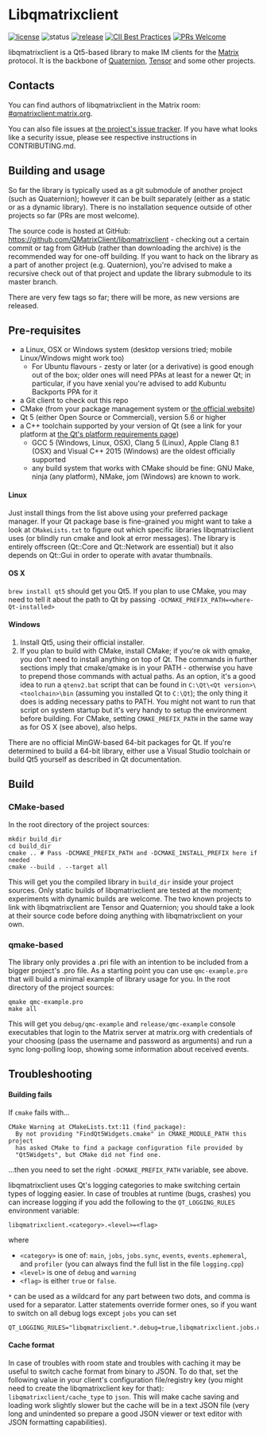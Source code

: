 # Libqmatrixclient

[![license](https://img.shields.io/github/license/QMatrixClient/libqmatrixclient.svg)](https://github.com/QMatrixClient/libqmatrixclient/blob/master/COPYING)
![status](https://img.shields.io/badge/status-beta-yellow.svg)
[![release](https://img.shields.io/github/release/QMatrixClient/libqmatrixclient/all.svg)](https://github.com/QMatrixClient/libqmatrixclient/releases/latest)
[![CII Best Practices](https://bestpractices.coreinfrastructure.org/projects/1023/badge)](https://bestpractices.coreinfrastructure.org/projects/1023)
[![PRs Welcome](https://img.shields.io/badge/PRs-welcome-brightgreen.svg?style=flat-square)](http://makeapullrequest.com)

libqmatrixclient is a Qt5-based library to make IM clients for the [Matrix](https://matrix.org) protocol. It is the backbone of [Quaternion](https://github.com/QMatrixClient/Quaternion), [Tensor](https://matrix.org/docs/projects/client/tensor.html) and some other projects.

## Contacts
You can find authors of libqmatrixclient in the Matrix room: [#qmatrixclient:matrix.org](https://matrix.to/#/#qmatrixclient:matrix.org).

You can also file issues at [the project's issue tracker](https://github.com/QMatrixClient/libqmatrixclient/issues). If you have what looks like a security issue, please see respective instructions in CONTRIBUTING.md.

## Building and usage
So far the library is typically used as a git submodule of another project (such as Quaternion); however it can be built separately (either as a static or as a dynamic library). There is no installation sequence outside of other projects so far (PRs are most welcome).

The source code is hosted at GitHub: https://github.com/QMatrixClient/libqmatrixclient - checking out a certain commit or tag from GitHub (rather than downloading the archive) is the recommended way for one-off building. If you want to hack on the library as a part of another project (e.g. Quaternion), you're advised to make a recursive check out of that project and update the library submodule to its master branch.

There are very few tags so far; there will be more, as new versions are released.

## Pre-requisites
- a Linux, OSX or Windows system (desktop versions tried; mobile Linux/Windows might work too)
  - For Ubuntu flavours - zesty or later (or a derivative) is good enough out of the box; older ones will need PPAs at least for a newer Qt; in particular, if you have xenial you're advised to add Kubuntu Backports PPA for it
- a Git client to check out this repo
- CMake (from your package management system or [the official website](https://cmake.org/download/))
- Qt 5 (either Open Source or Commercial), version 5.6 or higher
- a C++ toolchain supported by your version of Qt (see a link for your platform at [the Qt's platform requirements page](http://doc.qt.io/qt-5/gettingstarted.html#platform-requirements))
  - GCC 5 (Windows, Linux, OSX), Clang 5 (Linux), Apple Clang 8.1 (OSX) and Visual C++ 2015 (Windows) are the oldest officially supported
  - any build system that works with CMake should be fine: GNU Make, ninja (any platform), NMake, jom (Windows) are known to work.

#### Linux
Just install things from the list above using your preferred package manager. If your Qt package base is fine-grained you might want to take a look at `CMakeLists.txt` to figure out which specific libraries libqmatrixclient uses (or blindly run cmake and look at error messages). The library is entirely offscreen (Qt::Core and Qt::Network are essential) but it also depends on Qt::Gui in order to operate with avatar thumbnails. 

#### OS X
`brew install qt5` should get you Qt5. If you plan to use CMake, you may need to tell it about the path to Qt by passing `-DCMAKE_PREFIX_PATH=<where-Qt-installed>`

#### Windows
1. Install Qt5, using their official installer.
1. If you plan to build with CMake, install CMake; if you're ok with qmake, you don't need to install anything on top of Qt. The commands in further sections imply that cmake/qmake is in your PATH - otherwise you have to prepend those commands with actual paths. As an option, it's a good idea to run a `qtenv2.bat` script that can be found in `C:\Qt\<Qt version>\<toolchain>\bin` (assuming you installed Qt to `C:\Qt`); the only thing it does is adding necessary paths to PATH. You might not want to run that script on system startup but it's very handy to setup the environment before building. For CMake, setting `CMAKE_PREFIX_PATH` in the same way as for OS X (see above), also helps.

There are no official MinGW-based 64-bit packages for Qt. If you're determined to build a 64-bit library, either use a Visual Studio toolchain or build Qt5 yourself as described in Qt documentation.

## Build
### CMake-based
In the root directory of the project sources:
```
mkdir build_dir
cd build_dir
cmake .. # Pass -DCMAKE_PREFIX_PATH and -DCMAKE_INSTALL_PREFIX here if needed
cmake --build . --target all
```
This will get you the compiled library in `build_dir` inside your project sources. Only static builds of libqmatrixclient are tested at the moment; experiments with dynamic builds are welcome. The two known projects to link with libqmatrixclient are Tensor and Quaternion; you should take a look at their source code before doing anything with libqmatrixclient on your own.

### qmake-based
The library only provides a .pri file with an intention to be included from a bigger project's .pro file. As a starting point you can use `qmc-example.pro` that will build a minimal example of library usage for you. In the root directory of the project sources:
```
qmake qmc-example.pro
make all
```
This will get you `debug/qmc-example` and `release/qmc-example` console executables that login to the Matrix server at matrix.org with credentials of your choosing (pass the username and password as arguments) and run a sync long-polling loop, showing some information about received events.

## Troubleshooting

#### Building fails

If `cmake` fails with...
```
CMake Warning at CMakeLists.txt:11 (find_package):
  By not providing "FindQt5Widgets.cmake" in CMAKE_MODULE_PATH this project
  has asked CMake to find a package configuration file provided by
  "Qt5Widgets", but CMake did not find one.
```
...then you need to set the right `-DCMAKE_PREFIX_PATH` variable, see above.

libqmatrixclient uses Qt's logging categories to make switching certain types of logging easier. In case of troubles at runtime (bugs, crashes) you can increase logging if you add the following to the `QT_LOGGING_RULES` environment variable:
```
libqmatrixclient.<category>.<level>=<flag>
```
where
- `<category>` is one of: `main`, `jobs`, `jobs.sync`, `events`, `events.ephemeral`, and `profiler` (you can always find the full list in the file `logging.cpp`)
- `<level>` is one of `debug` and `warning`
- `<flag>` is either `true` or `false`.

`*` can be used as a wildcard for any part between two dots, and comma is used for a separator. Latter statements override former ones, so if you want to switch on all debug logs except `jobs` you can set
```
QT_LOGGING_RULES="libqmatrixclient.*.debug=true,libqmatrixclient.jobs.debug=false"
```

#### Cache format
In case of troubles with room state and troubles with caching it may be useful to switch cache format from binary to JSON. To do that, set the following value in your client's configuration file/registry key (you might need to create the libqmatrixclient key for that): `libqmatrixclient/cache_type` to `json`. This will make cache saving and loading work slightly slower but the cache will be in a text JSON file (very long and unindented so prepare a good JSON viewer or text editor with JSON formatting capabilities).
